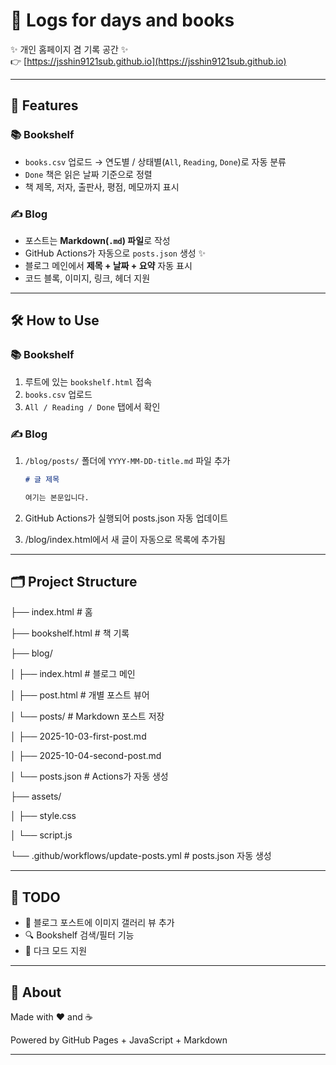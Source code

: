 # 📖 Logs for days and books  

✨ 개인 홈페이지 겸 기록 공간 ✨  
👉 [https://jsshin9121sub.github.io](https://jsshin9121sub.github.io)  

---

## 🚀 Features

### 📚 Bookshelf  
- `books.csv` 업로드 → 연도별 / 상태별(`All`, `Reading`, `Done`)로 자동 분류  
- `Done` 책은 읽은 날짜 기준으로 정렬  
- 책 제목, 저자, 출판사, 평점, 메모까지 표시  

### ✍️ Blog  
- 포스트는 **Markdown(`.md`) 파일**로 작성  
- GitHub Actions가 자동으로 `posts.json` 생성 ✨  
- 블로그 메인에서 **제목 + 날짜 + 요약** 자동 표시  
- 코드 블록, 이미지, 링크, 헤더 지원  

---

## 🛠️ How to Use

### 📚 Bookshelf
1. 루트에 있는 `bookshelf.html` 접속  
2. `books.csv` 업로드  
3. `All / Reading / Done` 탭에서 확인  

### ✍️ Blog
1. `/blog/posts/` 폴더에 `YYYY-MM-DD-title.md` 파일 추가  
   ```markdown
   # 글 제목

   여기는 본문입니다.
   ```

2. GitHub Actions가 실행되어 posts.json 자동 업데이트

3. /blog/index.html에서 새 글이 자동으로 목록에 추가됨

---

## 🗂️ Project Structure

├── index.html          # 홈

├── bookshelf.html      # 책 기록

├── blog/

│   ├── index.html      # 블로그 메인

│   ├── post.html       # 개별 포스트 뷰어

│   └── posts/          # Markdown 포스트 저장

│       ├── 2025-10-03-first-post.md

│       ├── 2025-10-04-second-post.md

│       └── posts.json  # Actions가 자동 생성

├── assets/

│   ├── style.css

│   └── script.js

└── .github/workflows/update-posts.yml  # posts.json 자동 생성

---

## 🔮 TODO

* 📸 블로그 포스트에 이미지 갤러리 뷰 추가
* 🔍 Bookshelf 검색/필터 기능
* 🌙 다크 모드 지원

---

## 🙋 About

Made with ❤️ and ☕

Powered by GitHub Pages + JavaScript + Markdown

---
